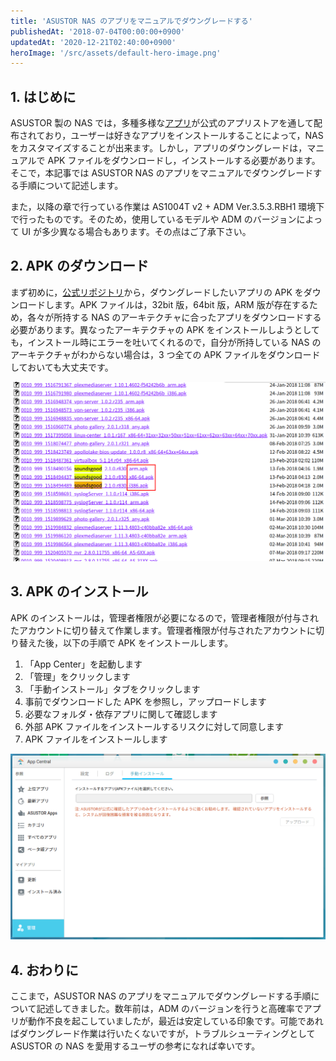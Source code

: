 ```yaml
---
title: 'ASUSTOR NAS のアプリをマニュアルでダウングレードする'
publishedAt: '2018-07-04T00:00:00+0900'
updatedAt: '2020-12-21T02:40:00+0900'
heroImage: '/src/assets/default-hero-image.png'
---
```


## 1. はじめに

ASUSTOR 製の NAS では，多種多様な[アプリ](https://www.asustor.com/ja/admv2?type=1&subject=3&sub=11)が公式のアプリストアを通して配布されており，ユーザーは好きなアプリをインストールすることによって，NAS をカスタマイズすることが出来ます。しかし，アプリのダウングレードは，マニュアルで APK ファイルをダウンロードし，インストールする必要があります。そこで，本記事では ASUSTOR NAS のアプリをマニュアルでダウングレードする手順について記述します。

また，以降の章で行っている作業は AS1004T v2 + ADM Ver.3.5.3.RBH1 環境下で行ったものです。そのため，使用しているモデルや ADM のバージョンによって UI が多少異なる場合もあります。その点はご了承下さい。

## 2. APK のダウンロード

まず初めに，[公式リポジトリ](http://appdownload.asustor.com/)から，ダウングレードしたいアプリの APK をダウンロードします。APK ファイルは，32bit 版，64bit 版，ARM 版が存在するため，各々が所持する NAS のアーキテクチャに合ったアプリをダウンロードする必要があります。異なったアーキテクチャの APK をインストールしようとしても，インストール時にエラーを吐いてくれるので，自分が所持している NAS のアーキテクチャがわからない場合は，3 つ全ての APK ファイルをダウンロードしておいても大丈夫です。

![Official Repository](6abb808777ca8fc7be83c42a6f505fec.png)

## 3. APK のインストール

APK のインストールは，管理者権限が必要になるので，管理者権限が付与されたアカウントに切り替えて作業します。管理者権限が付与されたアカウントに切り替えた後，以下の手順で APK をインストールします。

1. 「App Center」を起動します
2. 「管理」をクリックします
3. 「手動インストール」タブをクリックします
4. 事前でダウンロードした APK を参照し，アップロードします
5. 必要なフォルダ・依存アプリに関して確認します
6. 外部 APK ファイルをインストールするリスクに対して同意します
7. APK ファイルをインストールします

![](e09b064ec37977a219bf17915c2fa38c.png)

## 4. おわりに

ここまで，ASUSTOR NAS のアプリをマニュアルでダウングレードする手順について記述してきました。数年前は，ADM のバージョンを行うと高確率でアプリが動作不良を起こしていましたが，最近は安定している印象です。可能であればダウングレード作業は行いたくないですが，トラブルシューティングとして ASUSTOR の NAS を愛用するユーザの参考になれば幸いです。
